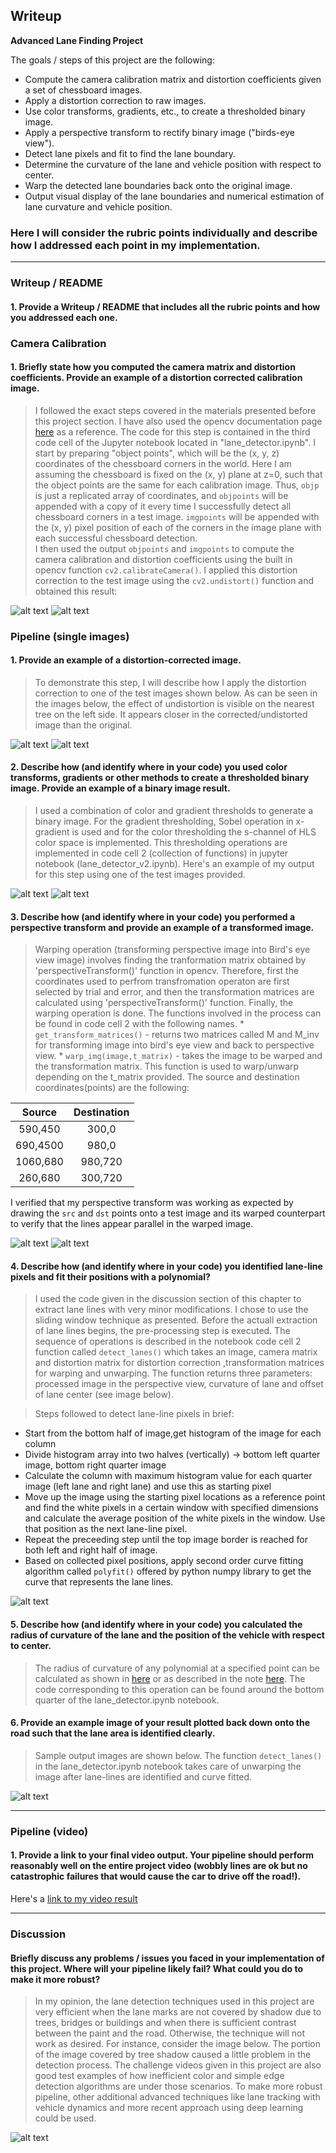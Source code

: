 ## Writeup


**Advanced Lane Finding Project**

The goals / steps of this project are the following:

* Compute the camera calibration matrix and distortion coefficients given a set of chessboard images.
* Apply a distortion correction to raw images.
* Use color transforms, gradients, etc., to create a thresholded binary image.
* Apply a perspective transform to rectify binary image ("birds-eye view").
* Detect lane pixels and fit to find the lane boundary.
* Determine the curvature of the lane and vehicle position with respect to center.
* Warp the detected lane boundaries back onto the original image.
* Output visual display of the lane boundaries and numerical estimation of lane curvature and vehicle position.

[//]: # (Image References)

[image0]: ./output_images/distorted_calibration1.png "Distorted"
[image1]: ./output_images/corrected_calibration1.png "Undistorted"
[image2]: ./output_images/distorted_test6.png "Original"
[image3]: ./output_images/corrected_test6.png "Undistorted"
[image4]: ./output_images/sobel_threshold.png "Soble x-gardient thresholded"
[image5]: ./output_images/hls_threshold.png "HLS - s-channel thresholded"
[image6]: ./output_images/original_image.png "Unwarped image"
[image7]: ./output_images/warped_image.png "Warped image"
[image8]: ./output_images/curve_fitted_image.png "Curve fitted image"
[image9]: ./output_images/before_detection.png "Reference image"
[image10]: ./output_images/after_detection.png "After lane detection"
[image11]: ./output_images/error_image.png "Challenges of detection"

[video1]: ./output_video.avi "Video"


### Here I will consider the rubric points individually and describe how I addressed each point in my implementation.  

---

### Writeup / README

#### 1. Provide a Writeup / README that includes all the rubric points and how you addressed each one.

### Camera Calibration

#### 1. Briefly state how you computed the camera matrix and distortion coefficients. Provide an example of a distortion corrected calibration image.

> I followed the exact steps covered in the materials presented before this project section. I have also used the opencv documentation page [here](https://docs.opencv.org/3.1.0/dc/dbb/tutorial_py_calibration.html) as a reference. The code for this step is contained in the third code cell of the Jupyter notebook located in "lane_detector.ipynb". 
I start by preparing "object points", which will be the (x, y, z) coordinates of the chessboard corners in the world. Here I am assuming the chessboard is fixed on the (x, y) plane at z=0, such that the object points are the same for each calibration image.  Thus, `objp` is just a replicated array of coordinates, and `objpoints` will be appended with a copy of it every time I successfully detect all chessboard corners in a test image.  `imgpoints` will be appended with the (x, y) pixel position of each of the corners in the image plane with each successful chessboard detection.  
I then used the output `objpoints` and `imgpoints` to compute the camera calibration and distortion coefficients using the built in opencv function `cv2.calibrateCamera()`.  I applied this distortion correction to the test image using the `cv2.undistort()` function and obtained this result: 

 ![alt text][image0] 
 ![alt text][image1] 

### Pipeline (single images)

#### 1. Provide an example of a distortion-corrected image.

>To demonstrate this step, I will describe how I apply the distortion correction to one of the test images shown below.
As can be seen in the images below, the effect of undistortion is visible on the nearest tree on the left side. It appears closer in the corrected/undistorted image than the original.

![alt text][image2]
![alt text][image3]

#### 2. Describe how (and identify where in your code) you used color transforms, gradients or other methods to create a thresholded binary image.  Provide an example of a binary image result.

> I used a combination of color and gradient thresholds to generate a binary image. For the gradient thresholding, Sobel operation in x-gradient is used and for the color thresholding the s-channel of HLS color space is implemented. This thresholding operations are implemented in code cell 2 (collection of functions) in jupyter notebook (lane_detector_v2.ipynb). Here's an example of my output for this step using one of the test images provided.

![alt text][image4] 
![alt text][image5]

#### 3. Describe how (and identify where in your code) you performed a perspective transform and provide an example of a transformed image.

> Warping operation (transforming perspective image into Bird's eye view image) involves finding the tranformation matrix obtained by 'perspectiveTransform()' function in opencv. Therefore, first the coordinates used to perfrom transfromation operaton are first selected by trial and error, and then the transformation matrices are calculated using 'perspectiveTransform()' function. Finally, the warping operation is done. The functions involved in the process can be found in code cell 2 with the following names.
       * `get_transform_matrices()` - returns two matrices called M and M_inv for transforming image into bird's eye view and back to perspective view.
       * `warp_img(image,t_matrix)` - takes the image to be warped and the transformation matrix. This function is used to warp/unwarp depending on the t_matrix provided. 
The source and destination coordinates(points) are the following:

| Source        | Destination   | 
|:-------------:|:-------------:| 
| 590,450       | 300,0         | 
| 690,4500      | 980,0         |
| 1060,680      | 980,720       |
| 260,680       |300,720        |

I verified that my perspective transform was working as expected by drawing the `src` and `dst` points onto a test image and its warped counterpart to verify that the lines appear parallel in the warped image.

![alt text][image6] 
![alt text][image7]

#### 4. Describe how (and identify where in your code) you identified lane-line pixels and fit their positions with a polynomial?

>I used the code given in the discussion section of this chapter to extract lane lines with very minor modifications. I chose to use the sliding window technique as presented. Before the actuall extraction of lane lines begins, the pre-processing step is executed. The sequence of operations is described in the notebook code cell 2 function called `detect_lanes()` which takes an image, camera matrix and distortion matrix for distortion correction ,transformation matrices for warping and unwarping. The function returns three parameters: processed image in the perspective view, curvature of lane and offset of lane center (see image below).

>Steps followed to detect lane-line pixels in brief:
  * Start from the bottom half of image,get histogram of the image for each column
  * Divide histogram array into two halves (vertically) -> bottom left quarter image, bottom right quarter image
  * Calculate the column with maximum histogram value for each quarter image (left lane and right lane) and use this as starting pixel 
  * Move up the image using the starting pixel locations as a reference point and find the white pixels in a certain window with specified dimensions and calculate the average position of the white pixels in the window. Use that position as the next lane-line pixel.
  * Repeat the preceeding step until the top image border is reached for both left and right half of image.
  * Based on collected pixel positions, apply second order curve fitting algorithm called `polyfit()` offered by python numpy library to get the curve that represents the lane lines.

![alt text][image8] 

#### 5. Describe how (and identify where in your code) you calculated the radius of curvature of the lane and the position of the vehicle with respect to center.

> The radius of curvature of any polynomial at a specified point can be calculated as shown in [here](https://www.intmath.com/applications-differentiation/8-radius-curvature.php) or as described in the note [here](https://classroom.udacity.com/nanodegrees/nd013/parts/fbf77062-5703-404e-b60c-95b78b2f3f9e/modules/2b62a1c3-e151-4a0e-b6b6-e424fa46ceab/lessons/096009a1-3d76-4290-92f3-055961019d5e/concepts/2f928913-21f6-4611-9055-01744acc344f). The code corresponding to this operation can be found around the bottom quarter of the lane_detector.ipynb notebook.

#### 6. Provide an example image of your result plotted back down onto the road such that the lane area is identified clearly.

> Sample output images are shown below. The function `detect_lanes()` in the lane_detector.ipynb notebook takes care of unwarping the image after lane-lines are identified and curve fitted.

![alt text][image10]

---

### Pipeline (video)

#### 1. Provide a link to your final video output.  Your pipeline should perform reasonably well on the entire project video (wobbly lines are ok but no catastrophic failures that would cause the car to drive off the road!).

Here's a [link to my video result](./output_video.avi)

---

### Discussion

####  Briefly discuss any problems / issues you faced in your implementation of this project.  Where will your pipeline likely fail?  What could you do to make it more robust?

> In my opinion, the lane detection techniques used in this project are very efficient when the lane marks are not covered by shadow due to trees, bridges or buildings and when there is sufficient contrast between the paint and the road. Otherwise, the technique will not work as desired. For instance, consider the image below. The portion of the image covered by tree shadow caused a little problem in the detection process. The challenge videos given in this project are also good test examples of how inefficient color and simple edge detection algorithms are under those scenarios. 
> To make more robust pipeline, other additional advanced techniques like lane tracking with vehicle dynamics and more recent approach using deep learning could be used.

![alt text][image11]

